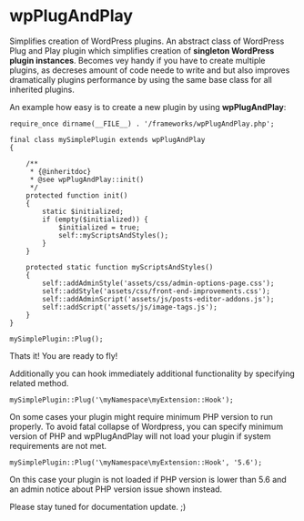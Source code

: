 # wpPlugAndPlay
Simplifies creation of WordPress plugins.  An abstract class of WordPress Plug and Play plugin which simplifies creation of **singleton WordPress plugin instances**. Becomes vey handy if you have to create multiple plugins, as decreses amount of code neede to write and but also improves dramatically plugins performance by using the same base class for all inherited plugins.

An example how easy is to create a new plugin by using **wpPlugAndPlay**:

<!-- language: php -->
    require_once dirname(__FILE__) . '/frameworks/wpPlugAndPlay.php';
    
    final class mySimplePlugin extends wpPlugAndPlay
    {
    
        /**
         * {@inheritdoc}
         * @see wpPlugAndPlay::init()
         */
        protected function init()
        {
            static $initialized;
            if (empty($initialized)) {
                $initialized = true;
                self::myScriptsAndStyles();
            }
        }
    
        protected static function myScriptsAndStyles()
        {
            self::addAdminStyle('assets/css/admin-options-page.css');
            self::addStyle('assets/css/front-end-improvements.css');
            self::addAdminScript('assets/js/posts-editor-addons.js');
            self::addScript('assets/js/image-tags.js');
        }
    }

	mySimplePlugin::Plug();

Thats it! You are ready to fly!

Additionally you can hook immediately additional functionality by specifying related method.

	mySimplePlugin::Plug('\myNamespace\myExtension::Hook');
	
On some cases your plugin might require minimum PHP version to run properly. To avoid fatal collapse of Wordpress, you can specify minimum version of PHP and wpPlugAndPlay will not load your plugin if system requirements are not met.

	mySimplePlugin::Plug('\myNamespace\myExtension::Hook', '5.6');
	
On this case your plugin is not loaded if PHP version is lower than 5.6 and an admin notice about PHP version issue shown instead.

Please stay tuned for documentation update. ;) 
